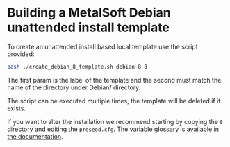 # Building a MetalSoft Debian unattended install template

To create an unattended install based local template use the script provided:

```bash
bash ./create_debian_8_template.sh debian-8 8
```

The first param is the label of the template and the second must match the name of the directory under Debian/ directory.

The script can be executed multiple times, the template will be deleted if it exists.

If you want to alter the installation we recommend starting by copying the `8` directory and editing the `preseed.cfg`. The variable glossary is available [in the documentation](https://docs.metalsoft.io/en/latest/guides/creating_a_local_install_template_from_scratch.html).
